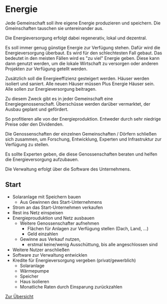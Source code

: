 # Energie

Jede Gemeinschaft soll ihre eigene Energie produzieren und speichern. Die Gmeinschaften tauschen sie untereinander aus. 

Die Energieversorgung erfolgt dabei regenerativ, lokal und dezentral.

Es soll immer genug günstige Energie zur Verfügung stehen. Dafür wird die Energieversorgung überbaut. Es wird für den schlechtesten Fall gebaut. Das bedeutet in den meisten Fällen wird es "zu viel" Energie geben. Diese kann dann genutzt werden, um die lokale Wirtschaft zu versorgen oder anderen Projekten zur Verfügung getellt werden.

Zusätzlich soll die Energieeffizienz gesteigert werden. Häuser werden isoliert und saniert. Alle neuen Häuser müssen Plus Energie Häuser sein.
Alle sollen zur Energieversorgung beitragen. 

Zu diesem Zweck gibt es in jeder Gemeinschaft eine Energiegenossenschaft.  Überschüsse werden darüber vermarktet, der Ausbau geplant und gefördert. 

So profitieren alle von der Energieproduktion. Entweder durch sehr niedrige Preise oder den Dividenden.

Die Genossenschaften der einzelnen Gemeinschaften / Dörfern schließen sich zusammen, um Forschung, Entwicklung, Experten und Infrastruktur zur Verfügung zu stellen.

Es sollte Experten geben, die diese Genossenschaften beraten und helfen die Energieversorgung aufzubauen.

Die Verwaltung erfolgt über die Software des Unternehmens.

## Start

- Solaranlage mit Speichern bauen
    + Aus Gewinnen des Start-Unternehmens
- Strom an das Start-Unternehmen verkaufen
- Rest ins Netz einspeisen
- Energieprouduktion und Netz ausbauen
    + Weitere Genossenschafter aufnehmen
        * Flächen für Anlagen zur Verfügung stellen (Dach, Land, ...)
        * Geld einzahlen
    + Gewinne aus Verkauf nutzen, 
        * erstmal keine/wenig Ausschüttung, bis alle angeschlossen sind
- Weitere Nutzer anschließen
- Software zur Verwaltung entwicklen
- Kredite für Energieversorgung vergeben (privat/gewerblich)
    + Solaranlage
    + Wärmepumpe
    + Speicher
    + Haus isolieren
    + Monatliche Raten durch Einsparung zurückzahlen

[Zur Übersicht](./masterplan.md)


